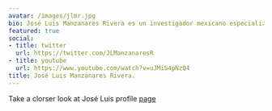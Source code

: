 ```yaml
---
avatar: /images/jlmr.jpg
bio: José Luis Manzanares Rivera es un investigador mexicano especializado en el análisis de datos. 
featured: true
social:
- title: twitter
  url: https://twitter.com/JLManzanaresR
- title: youtube
  url: https://www.youtube.com/watch?v=uJMiS4pNzQ4
title: José Luis Manzanares Rivera.
---
```



Take a clorser look at  José Luis profile [page](https://joseluismanzanaresrivera.github.io/profile/index.html)